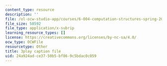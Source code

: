 ```yaml
---
content_type: resource
description: ''
file: /ol-ocw-studio-app/courses/6-004-computation-structures-spring-2017/24a924adce3750b5bf869c5bdac0c059_q38KAGAKORk.vtt
file_size: 58592
file_type: application/x-subrip
learning_resource_types: []
license: https://creativecommons.org/licenses/by-nc-sa/4.0/
ocw_type: OCWFile
resourcetype: Other
title: 3play caption file
uid: 24a924ad-ce37-50b5-bf86-9c5bdac0c059
---
```

